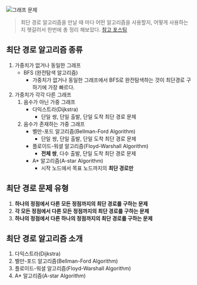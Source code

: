 ![그래프 문제](http://siddarthareddy.weebly.com/uploads/2/8/7/9/28799429/4999443.png?468)
>최단 경로 알고리즘을 만날 때 마다 어떤 알고리즘을 사용할지, 어떻게 사용하는지 헷갈려서 한번에 총 정리 해보았다.
>[참고 포스팅](https://technote-mezza.tistory.com/107)

## 최단 경로 알고리즘 종류

1. 가중치가 없거나 동일한 그래프
	- BFS (완전탐색 알고리즘)
		- 가중치가 없거나 동일한 그래프에서 BFS로 완전탐색하는 것이 최단경로 구하기에 가장 빠르다.
2. 가중치가 각각 다른 그래프
	1. 음수가 아닌 가중 그래프
		- 다익스트라(Dijkstra)
			- 단일 쌍, 단일 출발, 단일 도착 최단 경로 문제
	2. 음수가 존재하는 가중 그래프
		- 벨만-포드 알고리즘(Bellman-Ford Algorithm)
			- 단일 쌍, 단일 출발, 단일 도착 최단 경로 문제
		- 플로이드-워셜 알고리즘(Floyd-Warshall Algorithm)
			- **전체 쌍**, 다수 출발, 단일 도착 최단 경로 문제
		- A* 알고리즘(A-star Algorithm)
			- 시작 노드에서 목표 노드까지의 **최단 경로만**

## 최단 경로 문제 유형
1. **하나의 정점에서 다른 모든 정점까지의 최단 경로를 구하는 문제**
2. **각 모든 정점에서 다른 모든 정점까지의 최단 경로를 구하는 문제**
3. **하나의 정점에서 다른 하나의 정점까지의 최단 경로를 구하는 문제**

## 최단 경로 알고리즘 소개
1. 다익스트라(Dijkstra)
2. 벨만-포드 알고리즘(Bellman-Ford Algorithm)
3. 플로이드-워셜 알고리즘(Floyd-Warshall Algorithm)
4. A* 알고리즘(A-star Algorithm)


